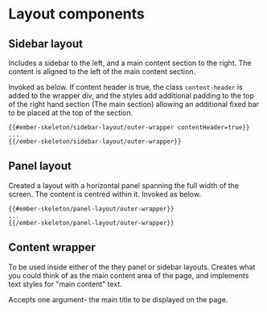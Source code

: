 # Layout components

## Sidebar layout

Includes a sidebar to the left, and a main content section to the right. The content is aligned to the left of the main content section.

Invoked as below. If content header is true, the class `content-header` is added to the wrapper div, and the styles add additional padding to the top of the right hand section (The main section) allowing an additional fixed bar to be placed at the top of the section.

    {{#ember-skeleton/sidebar-layout/outer-wrapper contentHeader=true}}
    ...
    {{/ember-skeleton/sidebar-layout/outer-wrapper}}

## Panel layout

Created a layout with a horizontal panel spanning the full width of the screen. The content is centred within it. Invoked as below.

    {{#ember-skeleton/panel-layout/outer-wrapper}}
    ...
    {{/ember-skeleton/panel-layout/outer-wrapper}}

## Content wrapper

To be used inside either of the they panel or sidebar layouts. Creates what you could think of as the main content area of the page, and implements text styles for "main content" text.

Accepts one argument- the main title to be displayed on the page.
